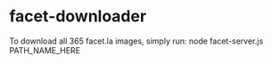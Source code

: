 facet-downloader
=========

To download all 365 facet.la images, simply run:
	node facet-server.js PATH_NAME_HERE